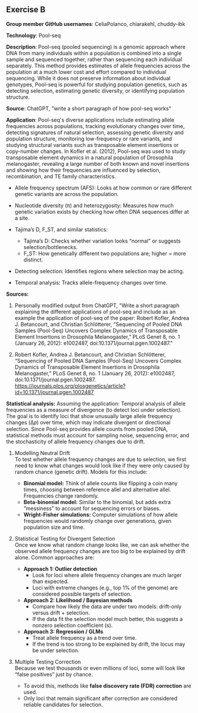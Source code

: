 ## Exercise B
**Group member GitHub usernames**: CeliaPolanco, chiarakehl, chuddy-ibk

**Technology**: Pool-seq

**Description**: Pool-seq (pooled sequencing) is a genomic approach where DNA from many individuals within a population is combined into a single sample and sequenced together, rather than sequencing each individual separately. This method provides estimates of allele frequencies across the population at a much lower cost and effort compared to individual sequencing. While it does not preserve information about individual genotypes, Pool-seq is powerful for studying population genetics, such as detecting selection, estimating genetic diversity, or identifying population structure.

**Source**: ChatGPT, "write a short paragraph of how pool-seq works"

**Application**: Pool-seq's diverse applications include estimating allele frequencies across populations, tracking evolutionary changes over time, detecting signatures of natural selection, assessing genetic diversity and population structure, monitoring low-frequency or rare variants, and studying structural variants such as transposable element insertions or copy-number changes. In Kofler et al. (2012), Pool-seq was used to study transposable element dynamics in a natural population of Drosophila melanogaster, revealing a large number of both known and novel insertions and showing how their frequencies are influenced by selection, recombination, and TE family characteristics.

- Allele frequency spectrum (AFS): Looks at how common or rare different genetic variants are across the population.
- Nucleotide diversity (π) and heterozygosity: Measures how much genetic variation exists by checking how often DNA sequences differ at a site.
- Tajima’s D, F_ST, and similar statistics:

    - Tajima’s D: Checks whether variation looks “normal” or suggests selection/bottlenecks.
    - F_ST: How genetically different two populations are; higher = more distinct.

- Detecting selection: Identifies regions where selection may be acting.
- Temporal analysis: Tracks allele-frequency changes over time.

**Sources:** 

1. Personally modified output from ChatGPT, "Write a short paragraph explaining the different applications of pool-seq and include as an example the application of pool-seq of the paper: Robert Kofler, Andrea J. Betancourt, and Christian Schlötterer, “Sequencing of Pooled DNA Samples (Pool-Seq) Uncovers Complex Dynamics of Transposable Element Insertions in Drosophila Melanogaster,” PLoS Genet 8, no. 1 (January 26, 2012): e1002487, doi:10.1371/journal.pgen.1002487."

2. Robert Kofler, Andrea J. Betancourt, and Christian Schlötterer, “Sequencing of Pooled DNA Samples (Pool-Seq) Uncovers Complex Dynamics of Transposable Element Insertions in Drosophila Melanogaster,” PLoS Genet 8, no. 1 (January 26, 2012): e1002487, doi:10.1371/journal.pgen.1002487.
https://journals.plos.org/plosgenetics/article?id=10.1371/journal.pgen.1002487

**Statistical analysis:** Assuming the application: Temporal analysis of allele frequencies as a measure of divergence (to detect loci under selection). The goal is to identify loci that show unusually large allele frequency changes (Δ𝑝) over time, which may indicate divergent or directional selection. Since Pool-seq provides allele counts from pooled DNA, statistical methods must account for sampling noise, sequencing error, and the stochasticity of allele frequency changes due to drift.

1) Modelling Neutral Drift  
    To test whether allele frequency changes are due to selection, we first need to know what changes would look like if they were only caused by random chance (genetic drift). Models for this include:  
    - **Binomial model:** Think of allele counts like flipping a coin many times, choosing between reference allel and alternative allel. Frequencies change randomly.  
    - **Beta-binomial model:** Similar to the binomial, but adds extra “messiness” to account for sequencing errors or biases.  
    - **Wright-Fisher simulations:** Computer simulations of how allele frequencies would randomly change over generations, given population size and time.  

2) Statistical Testing for Divergent Selection  
    Once we know what random change looks like, we can ask whether the observed allele frequency changes are too big to be explained by drift alone. Common approaches are:  
    - **Approach 1: Outlier detection**  
        - Look for loci where allele frequency changes are much larger than expected.  
        - Loci with extreme changes (e.g., top 1% of the genome) are considered possible targets of selection.  
    - **Approach 2: Likelihood / Bayesian methods**  
        - Compare how likely the data are under two models: drift-only versus drift + selection.  
        - If the data fit the selection model much better, this suggests a nonzero selection coefficient (s).  
    - **Approach 3: Regression / GLMs**  
        - Treat allele frequency as a trend over time.  
        - If the trend is too strong to be explained by drift, the locus may be under selection.  

3) Multiple Testing Correction  
    Because we test thousands or even millions of loci, some will look like “false positives” just by chance.  
    - To avoid this, methods like **false discovery rate (FDR) correction** are used.  
    - Only loci that remain significant after correction are considered reliable candidates for selection.  

